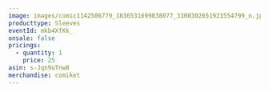 ```yaml
---
image: images/comic1142506779_1836531699838077_3108302651921554799_n.jpg
producttype: Sleeves
eventId: mkb4XfKk_
onsale: false
pricings:
  - quantity: 1
    price: 25
asin: s-Jqn9uTnw8
merchandise: comiket
---
```


